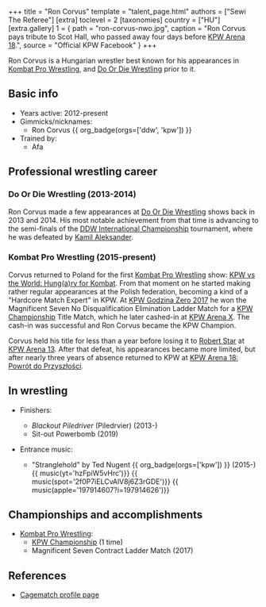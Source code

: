 +++
title = "Ron Corvus"
template = "talent_page.html"
authors = ["Sewi The Referee"]
[extra]
toclevel = 2
[taxonomies]
country = ["HU"]
[extra.gallery]
1 = { path = "ron-corvus-nwo.jpg", caption = "Ron Corvus pays tribute to Scot Hall, who passed away four days before [KPW Arena 18](@/e/kpw/2022-03-18-kpw-arena-18.md).", source = "Official KPW Facebook" }
+++

Ron Corvus is a Hungarian wrestler best known for his appearances in [Kombat Pro Wrestling](@/o/kpw.md), and [Do Or Die Wrestling](@/o/ddw.md) prior to it.

## Basic info

* Years active: 2012-present
* Gimmicks/nicknames:
  - Ron Corvus {{ org_badge(orgs=['ddw', 'kpw']) }}
* Trained by:
  - Afa

## Professional wrestling career

### Do Or Die Wrestling (2013-2014)

Ron Corvus made a few appearances at [Do Or Die Wrestling](@/o/ddw.md) shows back in 2013 and 2014. His most notable achievement from that time is advancing to the semi-finals of the [DDW International Championship](@/c/ddw-international-championship.md) tournament, where he was defeated by [Kamil Aleksander](@/w/kamil-aleksander.md).

### Kombat Pro Wrestling (2015-present)

Corvus returned to Poland for the first [Kombat Pro Wrestling](@/o/kpw.md) show: [KPW vs the World: Hung(a)ry for Kombat](@/e/kpw/2015-11-14-kpw-vs-the-world-hungary-for-kombat.md). From that moment on he started making rather regular appearances at the Polish federation, becoming a kind of a "Hardcore Match Expert" in KPW. At [KPW Godzina Zero 2017](@/e/kpw/2017-08-12-kpw-godzina-zero-2017.md) he won the Magnificent Seven No Disqualification Elimination Ladder Match for a [KPW Championship](@/c/kpw-championship.md) Title Match, which he later cashed-in at [KPW Arena X](@/e/kpw/2018-05-26-kpw-arena-x.md). The cash-in was successful and Ron Corvus became the KPW Champion.

Corvus held his title for less than a year before losing it to [Robert Star](@/w/robert-star.md) at [KPW Arena 13](@/e/kpw/2019-04-05-kpw-arena-13.md). After that defeat, his appearances became more limited, but after nearly three years of absence returned to KPW at [KPW Arena 18: Powrót do Przyszłości](@/e/kpw/2022-03-18-kpw-arena-18.md).

## In wrestling

* Finishers:
  - _Blackout Piledriver_ (Piledrvier) (2013-)
  - Sit-out Powerbomb (2019)

* Entrance music:
  - "Stranglehold" by Ted Nugent
 {{ org_badge(orgs=['kpw']) }} (2015-) <br>
 {{ music(yt='hzFpiW5vHrc')}}
 {{ music(spot='2f0P7iELCvAlV8j6Z3rGDE')}}
 {{ music(apple='197914607?i=197914626')}}

## Championships and accomplishments

* [Kombat Pro Wrestling](@/o/kpw.md):
  - [KPW Championship](@/c/kpw-championship.md) (1 time)
  - Magnificent Seven Contract Ladder Match (2017)

## References

* [Cagematch profile page](https://www.cagematch.net/?id=2&nr=15074)
